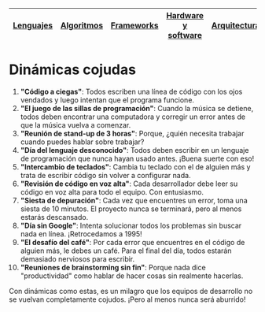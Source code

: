 [Lenguajes](lenguajeProgramacionCojudos.md)|[Algoritmos](algoritmosCojudos.md)|[Frameworks](frameworksCojudos.md)|[Hardware y software](hardwareSoftwareCojudo.md)|[Arquitecturas](arquitecturasCojudas.md)|[Metodologías](metodologiasCojudas.md)|[Roles y cargos](rolesCojudos.md)|[Dinámicas](dinamicasCojudas.md)|[Actitudes motivacionales](actitudesMotivacionalesCojudas.md)|
|-|-|-|-|-|-|-|-|-|

# Dinámicas cojudas

1. **"Código a ciegas"**: Todos escriben una línea de código con los ojos vendados y luego intentan que el programa funcione.
1. **"El juego de las sillas de programación"**: Cuando la música se detiene, todos deben encontrar una computadora y corregir un error antes de que la música vuelva a comenzar.
1. **"Reunión de stand-up de 3 horas"**: Porque, ¿quién necesita trabajar cuando puedes hablar sobre trabajar?
1. **"Día del lenguaje desconocido"**: Todos deben escribir en un lenguaje de programación que nunca hayan usado antes. ¡Buena suerte con eso!
1. **"Intercambio de teclados"**: Cambia tu teclado con el de alguien más y trata de escribir código sin volver a configurar nada.
1. **"Revisión de código en voz alta"**: Cada desarrollador debe leer su código en voz alta para todo el equipo. Con entusiasmo.
1. **"Siesta de depuración"**: Cada vez que encuentres un error, toma una siesta de 10 minutos. El proyecto nunca se terminará, pero al menos estarás descansado.
1. **"Día sin Google"**: Intenta solucionar todos los problemas sin buscar nada en línea. ¡Retrocedamos a 1995!
1. **"El desafío del café"**: Por cada error que encuentres en el código de alguien más, le debes un café. Para el final del día, todos estarán demasiado nerviosos para escribir.
1. **"Reuniones de brainstorming sin fin"**: Porque nada dice "productividad" como hablar de hacer cosas sin realmente hacerlas.

Con dinámicas como estas, es un milagro que los equipos de desarrollo no se vuelvan completamente cojudos. ¡Pero al menos nunca será aburrido!
